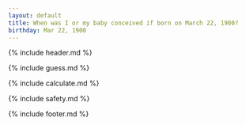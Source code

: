```yaml
---
layout: default
title: When was I or my baby conceived if born on March 22, 1900?
birthday: Mar 22, 1900
---
```


{% include header.md %}

{% include guess.md %}

{% include calculate.md %}

{% include safety.md %}

{% include footer.md %}



